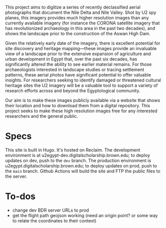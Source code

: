 This project aims to digitize a series of recently declassified aerial photographs that document the Nile Delta and Nile Valley. Shot by U2 spy planes, this imagery provides much higher resolution images than any currently available imagery (for instance the CORONA satellite imagery that has revolutionized archaeology in this area in the past two decades), and shows the landscape prior to the construction of the Aswan High Dam.

Given the relatively early date of the imagery, there is excellent potential for site discovery and heritage mapping—these images provide an invaluable view of a landscape prior to the extensive expansion of agriculture and urban development in Egypt that, over the past six decades, has significantly altered the ability to see earlier material remains. For those archaeologists interested in landscape studies or tracing settlement patterns, these aerial photos have significant potential to offer valuable insights. For researchers seeking to identify damaged or threatened cultural heritage sites the U2 imagery will be a valuable tool to support a variety of research efforts across and beyond the Egyptological community.

Our aim is to make these images publicly available via a website that shows their location and how to download them from a digital repository. This project seeks to make these high resolution images free for any interested researchers and the general public.

# Specs

This site is built in Hugo. It's hosted on Reclaim. The development environment is at u2egypt-dev.digitalscholarship.brown.edu; to deploy updates on dev, push to the `dev` branch. The production environment is u2egypt.digitalscholarship.brown.edu; to deploy updates on prod, push to the `main` branch. Github Actions will build the site and FTP the public files to the server.

# To-dos

- change dev BDR server URLs to prod
- get the flight path geojson working (need an origin point? or some way to relate the coordinates to their context)

